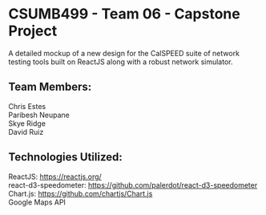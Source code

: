# CSUMB499 - Team 06 - Capstone Project

A detailed mockup of a new design for the CalSPEED suite of network testing tools built on ReactJS along with a robust network simulator.

## Team Members:
Chris Estes<br>
Paribesh Neupane<br>
Skye Ridge<br>
David Ruiz

## Technologies Utilized:
ReactJS: https://reactjs.org/ <br>
react-d3-speedometer: https://github.com/palerdot/react-d3-speedometer <br>
Chart.js: https://github.com/chartjs/Chart.js <br>
Google Maps API
